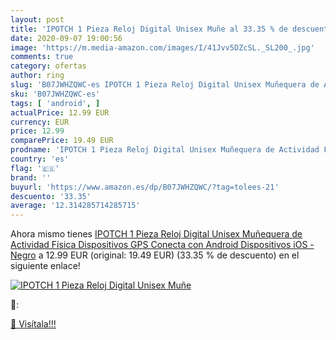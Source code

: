```yaml
---
layout: post
title: 'IPOTCH 1 Pieza Reloj Digital Unisex Muñe al 33.35 % de descuento'
date: 2020-09-07 19:00:56
image: 'https://m.media-amazon.com/images/I/41Jvv5DZcSL._SL200_.jpg'
comments: true
category: ofertas
author: ring
slug: 'B07JWHZQWC-es IPOTCH 1 Pieza Reloj Digital Unisex Muñequera de Actividad...'
sku: 'B07JWHZQWC-es'
tags: [ 'android', ]
actualPrice: 12.99 EUR
currency: EUR
price: 12.99
comparePrice: 19.49 EUR
prodname: 'IPOTCH 1 Pieza Reloj Digital Unisex Muñequera de Actividad Física Dispositivos GPS Conecta con Android Dispositivos iOS - Negro'
country: 'es'
flag: '🇪🇸'
brand: ''
buyurl: 'https://www.amazon.es/dp/B07JWHZQWC/?tag=tolees-21'
descuento: '33.35'
average: '12.314285714285715'
---
```


Ahora mismo tienes [IPOTCH 1 Pieza Reloj Digital Unisex Muñequera de Actividad Física Dispositivos GPS Conecta con Android Dispositivos iOS - Negro](https://www.amazon.es/dp/B07JWHZQWC/?tag=tolees-21) a 12.99 EUR (original: 19.49 EUR) (33.35 %  de descuento) en el siguiente enlace!

[![IPOTCH 1 Pieza Reloj Digital Unisex Muñe](https://m.media-amazon.com/images/I/41Jvv5DZcSL._SL200_.jpg)](https://www.amazon.es/dp/B07JWHZQWC/?tag=tolees-21)

🔎:


[🛒 Visítala!!!](https://www.amazon.es/dp/B07JWHZQWC/?tag=tolees-21)
